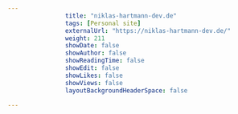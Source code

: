 ---
                title: "niklas-hartmann-dev.de"
                tags: [Personal site]
                externalUrl: "https://niklas-hartmann-dev.de/"
                weight: 211
                showDate: false
                showAuthor: false
                showReadingTime: false
                showEdit: false
                showLikes: false
                showViews: false
                layoutBackgroundHeaderSpace: false
                ---
